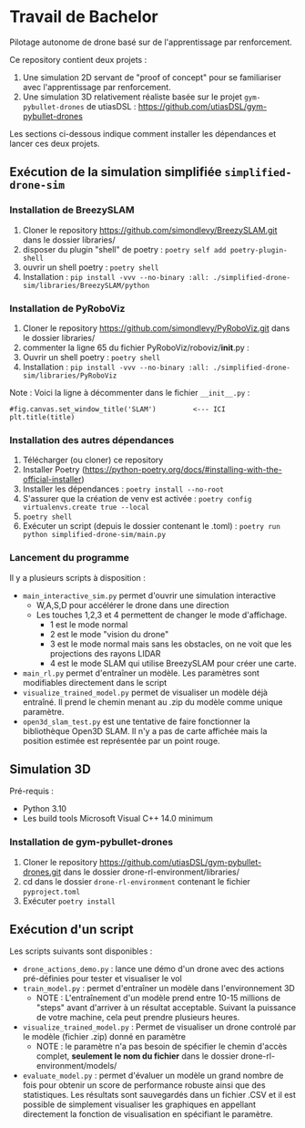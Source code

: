 # Travail de Bachelor

Pilotage autonome de drone basé sur de l'apprentissage par renforcement.

Ce repository contient deux projets :
1. Une simulation 2D servant de "proof of concept" pour se familiariser avec l'apprentissage par renforcement.
2. Une simulation 3D relativement réaliste basée sur le projet `gym-pybullet-drones` de utiasDSL : https://github.com/utiasDSL/gym-pybullet-drones

Les sections ci-dessous indique comment installer les dépendances et lancer ces deux projets.

## Exécution de la simulation simplifiée `simplified-drone-sim`

### Installation de BreezySLAM

1. Cloner le repository https://github.com/simondlevy/BreezySLAM.git dans le dossier libraries/
2. disposer du plugin "shell" de poetry : `poetry self add poetry-plugin-shell`
3. ouvrir un shell poetry : `poetry shell`
4. Installation : `pip install -vvv --no-binary :all: ./simplified-drone-sim/libraries/BreezySLAM/python`

### Installation de PyRoboViz

1. Cloner le repository https://github.com/simondlevy/PyRoboViz.git dans le dossier libraries/
2. commenter la ligne 65 du fichier PyRoboViz/roboviz/__init__.py :
3. Ouvrir un shell poetry : `poetry shell`
4. Installation : `pip install -vvv --no-binary :all: ./simplified-drone-sim/libraries/PyRoboViz`

Note : Voici la ligne à décommenter dans le fichier `__init__.py` :
```
#fig.canvas.set_window_title('SLAM')         <--- ICI
plt.title(title)
```

### Installation des autres dépendances
1. Télécharger (ou cloner) ce repository
2. Installer Poetry (https://python-poetry.org/docs/#installing-with-the-official-installer)
3. Installer les dépendances : `poetry install --no-root`
4. S'assurer que la création de venv est activée : `poetry config virtualenvs.create true --local`
5. `poetry shell`
6. Exécuter un script (depuis le dossier contenant le .toml) : `poetry run python simplified-drone-sim/main.py`

### Lancement du programme

Il y a plusieurs scripts à disposition :
- `main_interactive_sim.py` permet d'ouvrir une simulation interactive
  - W,A,S,D pour accélérer le drone dans une direction
  - Les touches 1,2,3 et 4 permettent de changer le mode d'affichage.
    - 1 est le mode normal
    - 2 est le mode "vision du drone"
    - 3 est le mode normal mais sans les obstacles, on ne voit que les projections des rayons LIDAR
    - 4 est le mode SLAM qui utilise BreezySLAM pour créer une carte. 
- `main_rl.py` permet d'entraîner un modèle. Les paramètres sont modifiables directement dans le script
- `visualize_trained_model.py` permet de visualiser un modèle déjà entraîné. Il prend le chemin menant au .zip du modèle comme unique paramètre.
- `open3d_slam_test.py` est une tentative de faire fonctionner la bibliothèque Open3D SLAM. Il n'y a pas de carte affichée mais la position estimée est représentée par un point rouge.

## Simulation 3D

Pré-requis :
- Python 3.10
- Les build tools Microsoft Visual C++ 14.0 minimum

### Installation de gym-pybullet-drones

1. Cloner le repository https://github.com/utiasDSL/gym-pybullet-drones.git dans le dossier drone-rl-environment/libraries/ 
2. cd dans le dossier `drone-rl-environment` contenant le fichier `pyproject.toml`
3. Exécuter `poetry install`

## Exécution d'un script

Les scripts suivants sont disponibles :
- `drone_actions_demo.py` : lance une démo d'un drone avec des actions pré-définies pour tester et visualiser le vol
- `train_model.py` : permet d'entraîner un modèle dans l'environnement 3D
  - NOTE : L'entraînement d'un modèle prend entre 10-15 millions de "steps" avant d'arriver à un résultat acceptable. Suivant la puissance de votre machine, cela peut prendre plusieurs heures.
- `visualize_trained_model.py` : Permet de visualiser un drone controlé par le modèle (fichier .zip) donné en paramètre
  - NOTE : le paramètre n'a pas besoin de spécifier le chemin d'accès complet, **seulement le nom du fichier** dans le dossier drone-rl-environment/models/
- `evaluate_model.py` : permet d'évaluer un modèle un grand nombre de fois pour obtenir un score de performance robuste ainsi que des statistiques. Les résultats sont sauvegardés dans un fichier .CSV et il est possible de simplement visualiser les graphiques en appellant directement la fonction de visualisation en spécifiant le paramètre.